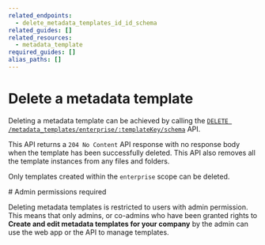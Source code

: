 ```yaml
---
related_endpoints:
  - delete_metadata_templates_id_id_schema
related_guides: []
related_resources:
  - metadata_template
required_guides: []
alias_paths: []
---
```


# Delete a metadata template

Deleting a metadata template can be achieved by calling the [`DELETE
/metadata_templates/enterprise/:templateKey/schema`][endpoint] API. 

<Samples id="delete_metadata_templates_id_id_schema" />

This API returns a `204 No Content` API response with no response body when
the template has been successfully deleted. This API also removes all the
template instances from any files and folders.

Only templates created within the `enterprise` scope can be deleted.

<Message warning>
  # Admin permissions required

  Deleting metadata templates is restricted to users with admin permission. This
  means that only admins, or co-admins who have been granted rights to **Create
  and edit metadata templates for your company** by the admin can use the web
  app or the API to manage templates.
</Message>

[endpoint]: e://delete_metadata_templates_id_id_schema
